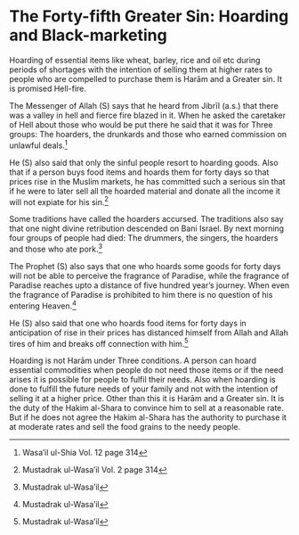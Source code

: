 The Forty-fifth Greater Sin: Hoarding and Black-marketing
=========================================================

Hoarding of essential items like wheat, barley, rice and oil etc during
periods of shortages with the intention of selling them at higher rates
to people who are compelled to purchase them is Harām and a Greater sin.
It is promised Hell-fire.

The Messenger of Allah (S) says that he heard from Jibrīl (a.s.) that
there was a valley in hell and fierce fire blazed in it. When he asked
the caretaker of Hell about those who would be put there he said that it
was for Three groups: The hoarders, the drunkards and those who earned
commission on unlawful deals.[^1]

He (S) also said that only the sinful people resort to hoarding goods.
Also that if a person buys food items and hoards them for forty days so
that prices rise in the Muslim markets, he has committed such a serious
sin that if he were to later sell all the hoarded material and donate
all the income it will not expiate for his sin.[^2]

Some traditions have called the hoarders accursed. The traditions also
say that one night divine retribution descended on Bani Israel. By next
morning four groups of people had died: The drummers, the singers, the
hoarders and those who ate pork.[^3]

The Prophet (S) also says that one who hoards some goods for forty days
will not be able to perceive the fragrance of Paradise, while the
fragrance of Paradise reaches upto a distance of five hundred year’s
journey. When even the fragrance of Paradise is prohibited to him there
is no question of his entering Heaven.[^4]

He (S) also said that one who hoards food items for forty days in
anticipation of rise in their prices has distanced himself from Allah
and Allah tires of him and breaks off connection with him.[^5]

Hoarding is not Harām under Three conditions. A person can hoard
essential commodities when people do not need those items or if the need
arises it is possible for people to fulfil their needs. Also when
hoarding is done to fulfill the future needs of your family and not with
the intention of selling it at a higher price. Other than this it is
Harām and a Greater sin. It is the duty of the Hakim al-Shara to
convince him to sell at a reasonable rate. But if he does not agree the
Hakim al-Shara has the authority to purchase it at moderate rates and
sell the food grains to the needy people.

[^1]: Wasa’il ul-Shia Vol. 12 page 314

[^2]: Mustadrak ul-Wasa’il Vol. 2 page 314

[^3]: Mustadrak ul-Wasa’il

[^4]: Mustadrak ul-Wasa’il

[^5]: Mustadrak ul-Wasa’il


